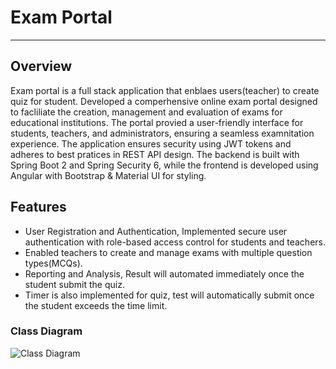 <h1>Exam Portal</h1>
<hr>
<h2>Overview</h2>
Exam portal is a full stack application that enblaes users(teacher) to create quiz for student. Developed a comperhensive online exam portal designed to facliliate the creation, management and evaluation of exams for educational institutions. The portal provied a user-friendly interface for students, teachers, and administrators, ensuring a seamless examnitation experience. The application ensures security using JWT tokens and adheres to best pratices in REST API design. The backend is built with Spring Boot 2 and Spring Security 6, while the frontend is developed using Angular with Bootstrap & Material UI for styling.

<h2>Features</h2>
<ul>
  <li>User Registration and Authentication, Implemented secure user authentication with role-based access control for students and teachers.</li>
  <li>Enabled teachers to create and manage exams with multiple question types(MCQs).</li>
  <li>Reporting and Analysis, Result will automated immediately once the student submit the quiz.</li>
  <li>Timer is also implemented for quiz, test will automatically submit once the student exceeds the time limit.</li>
  
</ul>

<h3>Class Diagram</h3>
<img src="screensorts/class_diagram.png" alt="Class Diagram">
